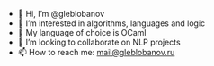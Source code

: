 - 👋 Hi, I’m @gleblobanov
- 👀 I’m interested in algorithms, languages and logic
- 🌱 My language of choice is OCaml
- 💞️ I’m looking to collaborate on NLP projects
- 📫 How to reach me: mail@gleblobanov.ru

<!---
gleblobanov/gleblobanov is a ✨ special ✨ repository because its `README.md` (this file) appears on your GitHub profile.
You can click the Preview link to take a look at your changes.
--->
